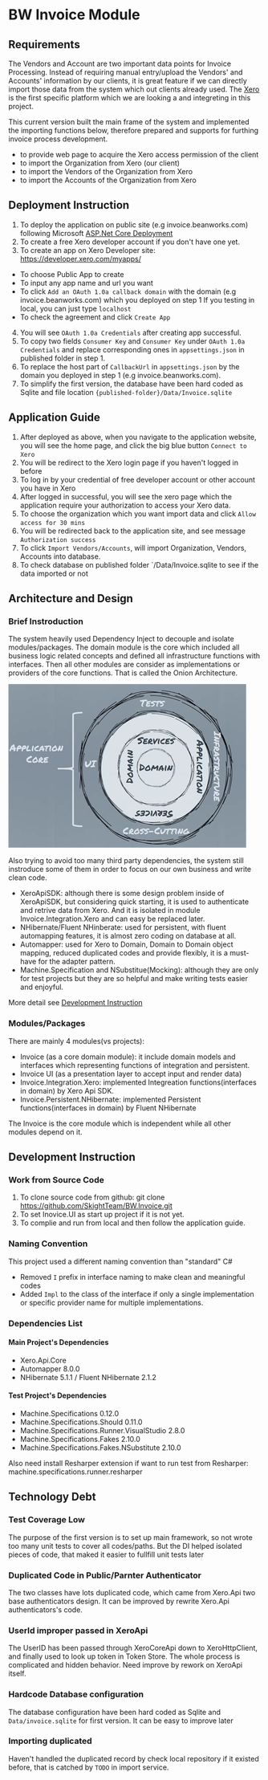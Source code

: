 # BW Invoice Module
## Requirements
The Vendors and Account are two important data points for Invoice Processing. 
Instead of requiring manual entry/upload the Vendors' and Accounts' information by our clients, 
it is great feature if we can directly import those data from the system which out clients already used.
The [Xero](https://www.xero.com/ca/) is the first specific platform which we are looking a and integreting in this project.

This current version built the main frame of the system 
and implemented the importing functions below, 
therefore prepared and supports for furthing invoice process development.

* to provide web page to acquire the Xero access permission of the client
* to import the Organization from Xero (our client)
* to import the Vendors of the Organization from Xero
* to import the Accounts of the Organization from Xero

## Deployment Instruction
1. To deploy the application on public site (e.g invoice.beanworks.com)
following Microsoft [ASP.Net Core Deployment](https://docs.microsoft.com/en-us/aspnet/core/host-and-deploy/?view=aspnetcore-2.2)
2. To create a free Xero developer account if you don't have one yet.
3. To create an app on Xero Developer site: https://developer.xero.com/myapps/
* To choose Public App to create
* To input any app name and url you want
* To click `Add an OAuth 1.0a callback domain` with the domain (e.g invoice.beanworks.com) which you deployed on step 1
If you testing in local, you can just type `localhost` 
* To check the agreement and click `Create App`
4. You will see `OAuth 1.0a Credentials` after creating app successful.
5. To copy two fields `Consumer Key` and `Consumer Key` under `OAuth 1.0a Credentials` 
and replace corresponding ones in `appsettings.json` in published folder in step 1.
6. To replace the host part of `CallbackUrl` in `appsettings.json` by the domain you deployed in step 1 (e.g invoice.beanworks.com).
7. To simplify the first version, the database have been hard coded as Sqlite and file location `{published-folder}/Data/Invoice.sqlite`


## Application Guide
1. After deployed as above, when you navigate to the application website, 
you will see the home page, and click the big blue button `Connect to Xero`
2. You will be redirect to the Xero login page if you haven't logged in before
3. To log in by your credential of free developer account or other account you have in Xero
4. After logged in successful, you will see the xero page 
which the application require your authorization to access your Xero data.
5. To choose the organization which you want import data and click `Allow access for 30 mins`
6. You will be redirected back to the application site, and see message `Authorization success`
7. To click `Import Vendors/Accounts`, will import Organization, Vendors, Accounts into database.
8. To check database on published folder `/Data/Invoice.sqlite to see if the data imported or not 

## Architecture and Design
### Brief Instroduction
The system heavily used Dependency Inject to decouple and isolate modules/packages. 
The domain module is the core which included all business logic related concepts 
and defined all infrastructure functions with interfaces. Then all other modules are
consider as implementations or providers of the core functions. 
That is called the Onion Architecture.

![The Onion Architecture](the-onion-architecture.jpg)

Also trying to avoid too many third party dependencies, 
the system still instroduce some of them in order to focus on our own business 
and write clean code.
* XeroApiSDK: although there is some design problem inside of XeroApiSDK, 
but considering quick starting, it is used to authenticate and retrive data from Xero.
And it is isolated in module Invoice.Integration.Xero and can easy be replaced later.
* NHibernate/Fluent NHinberate: used for persistent, with fluent automapping features,
it is almost zero coding on database at all.
* Automapper: used for Xero to Domain, Domain to Domain object mapping, 
reduced duplicated codes and provide flexibly, it is a must-have for the adapter pattern.
* Machine.Specification and NSubstitue(Mocking): although they are only for test projects 
but they are so helpful and make writing tests easier and enjoyful.

More detail see [Development Instruction](#development-instruction)

### Modules/Packages 
There are mainly 4 modules(vs projects): 
* Invoice (as a core domain module): it include domain models and interfaces which representing functions of integration and persistent.
* Invoice UI (as a presentation layer to accept input and render data)
* Invoice.Integration.Xero: implemented Integreation functions(interfaces in domain) by Xero Api SDK.
* Invoice.Persistent.NHibernate: implemented Persistent functions(interfaces in domain) by Fluent NHibernate

The Invoice is the core module which is independent while all other modules depend on it.


## Development Instruction
### Work from Source Code
1. To clone source code from github: git clone https://github.com/SkightTeam/BW.Invoice.git
2. To set Inovice.UI as start up project if it is not yet.
3. To complie and run from local and then follow the application guide.

### Naming Convention
This project used a different naming convention than "standard" C#
* Removed `I` prefix in interface naming to make clean and meaningful codes
* Added `Impl` to the class of the interface if only a single implementation 
or specific provider name for multiple implementations. 

### Dependencies List
#### Main Project's Dependencies
* Xero.Api.Core
* Automapper 8.0.0
* NHibernate 5.1.1 / Fluent NHibernate 2.1.2

#### Test Project's Dependencies
* Machine.Specifications 0.12.0
* Machine.Specifications.Should 0.11.0
* Machine.Specifications.Runner.VisualStudio 2.8.0
* Machine.Specifications.Fakes 2.10.0
* Machine.Specifications.Fakes.NSubstitute 2.10.0

Also need install Resharper extension if want to run test from Resharper: machine.specifications.runner.resharper

## Technology Debt
### Test Coverage Low
The purpose of the first version is to set up main framework, 
so not wrote too many unit tests to cover all codes/paths. 
But the DI helped isolated pieces of code, 
that maked it easier to fullfill unit tests later

### Duplicated Code in Public/Parnter Authenticator
The two classes have lots duplicated code, 
which came from Xero.Api two base authenticators design. 
It can be improved by rewrite Xero.Api authenticators's code.

### UserId improper passed in XeroApi
The UserID has been passed through XeroCoreApi down to XeroHttpClient, and finally used to look up token in Token Store.
The whole process is complicated and hidden behavior. Need improve by rework on XeroApi itself.

### Hardcode Database configuration
The database configuration have been hard coded as Sqlite and `Data/invoice.sqlite` for first version.
It can be easy to improve later

### Importing duplicated
Haven't handled the duplicated record by check local repository if it existed before, 
that is catched by `TODO` in import service.
